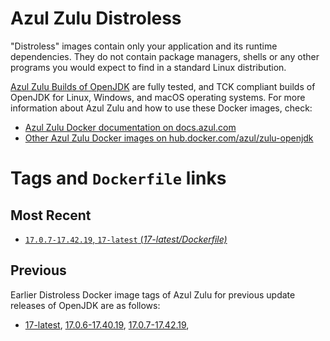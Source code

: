 Azul Zulu Distroless
====================

"Distroless" images contain only your application and its runtime dependencies. They do not contain package managers,
shells or any other programs you would expect to find in a standard Linux distribution.

[Azul Zulu Builds of OpenJDK][1] are fully tested, and TCK compliant builds of OpenJDK for Linux, Windows, and macOS operating systems.
For more information about Azul Zulu and how to use these Docker images, check:

  * [Azul Zulu Docker documentation on docs.azul.com][2]
  * [Other Azul Zulu Docker images on hub.docker.com/azul/zulu-openjdk][3]

Tags and `Dockerfile` links
===========================

Most Recent
-----------

 
   * [`17.0.7-17.42.19`, `17-latest` (*17-latest/Dockerfile)*][10]

Previous
--------

Earlier Distroless Docker image tags of Azul Zulu for previous update releases of OpenJDK are as follows:


  * [17-latest][10],
  [17.0.6-17.40.19][11],
  [17.0.7-17.42.19][12],
  


  [1]: https://www.azul.com/products/core/
  [2]: https://docs.azul.com/core/zulu-openjdk/install/docker
  [3]: https://hub.docker.com/r/azul/zulu-openjdk-distroless


  [10]: https://github.com/zulu-openjdk/zulu-openjdk/blob/master/distroless/17-latest/Dockerfile
  [11]: https://github.com/zulu-openjdk/zulu-openjdk/blob/master/distroless/17.0.6-17.40.19/Dockerfile
  [12]: https://github.com/zulu-openjdk/zulu-openjdk/blob/master/distroless/17.0.7-17.42.19/Dockerfile
  